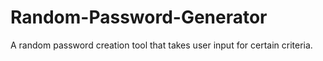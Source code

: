 # Random-Password-Generator
A random password creation tool that takes user input for certain criteria.

